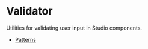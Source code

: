 # Validator

Utilities for validating user input in Studio components.

- [Patterns](./patterns.md)
